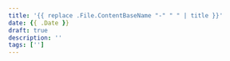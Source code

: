 ```yaml
---
title: '{{ replace .File.ContentBaseName "-" " " | title }}'
date: {{ .Date }}
draft: true
description: ''
tags: ['']
---
```


